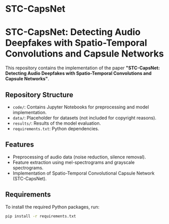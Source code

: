 # STC-CapsNet
# STC-CapsNet: Detecting Audio Deepfakes with Spatio-Temporal Convolutions and Capsule Networks

This repository contains the implementation of the paper **"STC-CapsNet: Detecting Audio Deepfakes with Spatio-Temporal Convolutions and Capsule Networks"**.

## Repository Structure
- `code/`: Contains Jupyter Notebooks for preprocessing and model implementation.
- `data/`: Placeholder for datasets (not included for copyright reasons).
- `results/`: Results of the model evaluation.
- `requirements.txt`: Python dependencies.


## Features
- Preprocessing of audio data (noise reduction, silence removal).
- Feature extraction using mel-spectrograms and grayscale spectrograms.
- Implementation of Spatio-Temporal Convolutional Capsule Network (STC-CapsNet).

## Requirements
To install the required Python packages, run:
```bash
pip install -r requirements.txt
